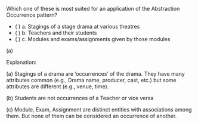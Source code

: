 <panel header="{{ icon_Q_A }} Apply pattern?">
<question>

Which one of these is most suited for an application of the Abstraction Occurrence pattern?

- ( ) a. Stagings of a stage drama at various theatres
- ( ) b. Teachers and their students
- ( ) c. Modules and exams/assignments given by those modules

<div slot="answer">

(a)

Explanation:

(a) Stagings of a drama are ‘occurrences’ of the drama. They have many attributes common (e.g., Drama name, producer, cast, etc.) but some attributes are different (e.g., venue, time).

(b) Students are not occurrences of a Teacher or vice versa

(c) Module, Exam, Assignment are distinct entities with associations among them. But none of them can be considered an occurrence of another.

</div>
</question>
</panel>
